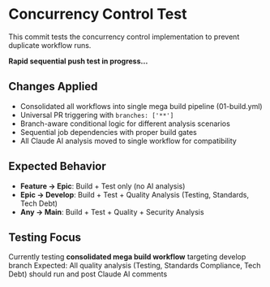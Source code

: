 # Concurrency Control Test

This commit tests the concurrency control implementation to prevent duplicate workflow runs.

**Rapid sequential push test in progress...**

## Changes Applied
- Consolidated all workflows into single mega build pipeline (01-build.yml)
- Universal PR triggering with `branches: ['**']` 
- Branch-aware conditional logic for different analysis scenarios
- Sequential job dependencies with proper build gates
- All Claude AI analysis moved to single workflow for compatibility

## Expected Behavior
- **Feature → Epic**: Build + Test only (no AI analysis)
- **Epic → Develop**: Build + Test + Quality Analysis (Testing, Standards, Tech Debt)
- **Any → Main**: Build + Test + Quality + Security Analysis

## Testing Focus
Currently testing **consolidated mega build workflow** targeting develop branch
Expected: All quality analysis (Testing, Standards Compliance, Tech Debt) should run and post Claude AI comments
